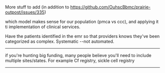 More stuff to add (in addition to https://github.com/OuhscBbmc/prairie-outpost/issues/335)

which model  makes sense for our population (pmca vs ccc), and applying it ti implementation of clinical services.  

Have the patients identified in the emr so that providers knows they've been categorized as complex.  Systematic --not automated.

---

if you're hunting big funding, many people believe you'll need to include multiple sites/states.  For example Cf registry, sickle cell registry

---